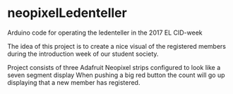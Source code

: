 # neopixelLedenteller
Arduino code for operating the ledenteller in the 2017 EL CID-week

The idea of this project is to create a nice visual of the registered members during the introduction week of our student society.

Project consists of three Adafruit Neopixel strips configured to look like a seven segment display
When pushing a big red button the count will go up displaying that a new member has registered.
